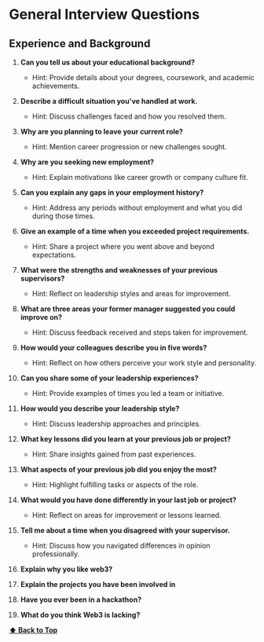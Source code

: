 # General Interview Questions

## Experience and Background

1. **Can you tell us about your educational background?**

   - Hint: Provide details about your degrees, coursework, and academic achievements.

2. **Describe a difficult situation you've handled at work.**

   - Hint: Discuss challenges faced and how you resolved them.

3. **Why are you planning to leave your current role?**

   - Hint: Mention career progression or new challenges sought.

4. **Why are you seeking new employment?**

   - Hint: Explain motivations like career growth or company culture fit.

5. **Can you explain any gaps in your employment history?**

   - Hint: Address any periods without employment and what you did during those times.

6. **Give an example of a time when you exceeded project requirements.**

   - Hint: Share a project where you went above and beyond expectations.

7. **What were the strengths and weaknesses of your previous supervisors?**

   - Hint: Reflect on leadership styles and areas for improvement.

8. **What are three areas your former manager suggested you could improve on?**

   - Hint: Discuss feedback received and steps taken for improvement.

9. **How would your colleagues describe you in five words?**

   - Hint: Reflect on how others perceive your work style and personality.

10. **Can you share some of your leadership experiences?**

    - Hint: Provide examples of times you led a team or initiative.

11. **How would you describe your leadership style?**

    - Hint: Discuss leadership approaches and principles.

12. **What key lessons did you learn at your previous job or project?**

    - Hint: Share insights gained from past experiences.

13. **What aspects of your previous job did you enjoy the most?**

    - Hint: Highlight fulfilling tasks or aspects of the role.

14. **What would you have done differently in your last job or project?**

    - Hint: Reflect on areas for improvement or lessons learned.

15. **Tell me about a time when you disagreed with your supervisor.**

    - Hint: Discuss how you navigated differences in opinion professionally.

16. **Explain why you like web3?**

17. **Explain the projects you have been involved in**

18. **Have you ever been in a hackathon?**

19. **What do you think Web3 is lacking?**

**[⬆ Back to Top](#experience-and-background)**
